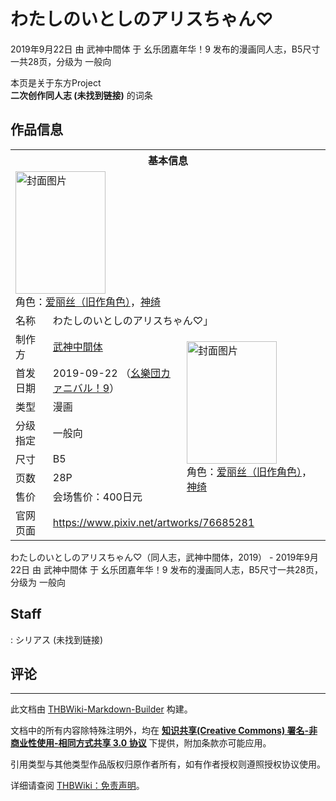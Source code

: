 # わたしのいとしのアリスちゃん♡

<!-- source html: G:\repos\THBWiki-Markdown-Builder\THBWikiMarkdown\Temp\main\8\81\ns0%3A%E3%82%8F%E3%81%9F%E3%81%97%E3%81%AE%E3%81%84%E3%81%A8%E3%81%97%E3%81%AE%E3%82%A2%E3%83%AA%E3%82%B9%E3%81%A1%E3%82%83%E3%82%93%E2%99%A1.html -->

2019年9月22日 由 武神中間体 于 幺乐团嘉年华！9 发布的漫画同人志，B5尺寸一共28页，分级为 一般向

本页是关于东方Project  
 **二次创作同人志 (未找到链接)** 的词条

## 作品信息

<table><tbody><tr><th colspan="3">基本信息</th></tr><tr><td class="cover-artwork-mobile" colspan="2"><a href="./文件-わたしのいとしのアリスちゃん♡封面.jpg.md" class="image" title="封面图片"><img alt="封面图片" src="https://upload.thwiki.cc/thumb/0/06/%E3%82%8F%E3%81%9F%E3%81%97%E3%81%AE%E3%81%84%E3%81%A8%E3%81%97%E3%81%AE%E3%82%A2%E3%83%AA%E3%82%B9%E3%81%A1%E3%82%83%E3%82%93%E2%99%A1%E5%B0%81%E9%9D%A2.jpg/144px-%E3%82%8F%E3%81%9F%E3%81%97%E3%81%AE%E3%81%84%E3%81%A8%E3%81%97%E3%81%AE%E3%82%A2%E3%83%AA%E3%82%B9%E3%81%A1%E3%82%83%E3%82%93%E2%99%A1%E5%B0%81%E9%9D%A2.jpg" decoding="async" loading="lazy" width="144" height="196" srcset="https://upload.thwiki.cc/thumb/0/06/%E3%82%8F%E3%81%9F%E3%81%97%E3%81%AE%E3%81%84%E3%81%A8%E3%81%97%E3%81%AE%E3%82%A2%E3%83%AA%E3%82%B9%E3%81%A1%E3%82%83%E3%82%93%E2%99%A1%E5%B0%81%E9%9D%A2.jpg/217px-%E3%82%8F%E3%81%9F%E3%81%97%E3%81%AE%E3%81%84%E3%81%A8%E3%81%97%E3%81%AE%E3%82%A2%E3%83%AA%E3%82%B9%E3%81%A1%E3%82%83%E3%82%93%E2%99%A1%E5%B0%81%E9%9D%A2.jpg 1.5x, https://upload.thwiki.cc/thumb/0/06/%E3%82%8F%E3%81%9F%E3%81%97%E3%81%AE%E3%81%84%E3%81%A8%E3%81%97%E3%81%AE%E3%82%A2%E3%83%AA%E3%82%B9%E3%81%A1%E3%82%83%E3%82%93%E2%99%A1%E5%B0%81%E9%9D%A2.jpg/289px-%E3%82%8F%E3%81%9F%E3%81%97%E3%81%AE%E3%81%84%E3%81%A8%E3%81%97%E3%81%AE%E3%82%A2%E3%83%AA%E3%82%B9%E3%81%A1%E3%82%83%E3%82%93%E2%99%A1%E5%B0%81%E9%9D%A2.jpg 2x" data-file-width="882" data-file-height="1196"></a><div class="cover-char">角色：<a href="./爱丽丝（旧作角色）.md" title="爱丽丝（旧作角色）">爱丽丝（旧作角色）</a>，<a href="./神绮.md" title="神绮">神绮</a></div></td>
</tr><tr><td class="label">名称</td><td colspan="2"> わたしのいとしのアリスちゃん♡」 </td></tr><tr><td class="label">制作方</td><td><a href="./武神中間体.md" title="武神中間体">武神中間体</a></td><td class="cover-artwork" rowspan="7" style="min-width:196px;"><a href="./文件-わたしのいとしのアリスちゃん♡封面.jpg.md" class="image" title="封面图片"><img alt="封面图片" src="https://upload.thwiki.cc/thumb/0/06/%E3%82%8F%E3%81%9F%E3%81%97%E3%81%AE%E3%81%84%E3%81%A8%E3%81%97%E3%81%AE%E3%82%A2%E3%83%AA%E3%82%B9%E3%81%A1%E3%82%83%E3%82%93%E2%99%A1%E5%B0%81%E9%9D%A2.jpg/144px-%E3%82%8F%E3%81%9F%E3%81%97%E3%81%AE%E3%81%84%E3%81%A8%E3%81%97%E3%81%AE%E3%82%A2%E3%83%AA%E3%82%B9%E3%81%A1%E3%82%83%E3%82%93%E2%99%A1%E5%B0%81%E9%9D%A2.jpg" decoding="async" loading="lazy" width="144" height="196" srcset="https://upload.thwiki.cc/thumb/0/06/%E3%82%8F%E3%81%9F%E3%81%97%E3%81%AE%E3%81%84%E3%81%A8%E3%81%97%E3%81%AE%E3%82%A2%E3%83%AA%E3%82%B9%E3%81%A1%E3%82%83%E3%82%93%E2%99%A1%E5%B0%81%E9%9D%A2.jpg/217px-%E3%82%8F%E3%81%9F%E3%81%97%E3%81%AE%E3%81%84%E3%81%A8%E3%81%97%E3%81%AE%E3%82%A2%E3%83%AA%E3%82%B9%E3%81%A1%E3%82%83%E3%82%93%E2%99%A1%E5%B0%81%E9%9D%A2.jpg 1.5x, https://upload.thwiki.cc/thumb/0/06/%E3%82%8F%E3%81%9F%E3%81%97%E3%81%AE%E3%81%84%E3%81%A8%E3%81%97%E3%81%AE%E3%82%A2%E3%83%AA%E3%82%B9%E3%81%A1%E3%82%83%E3%82%93%E2%99%A1%E5%B0%81%E9%9D%A2.jpg/289px-%E3%82%8F%E3%81%9F%E3%81%97%E3%81%AE%E3%81%84%E3%81%A8%E3%81%97%E3%81%AE%E3%82%A2%E3%83%AA%E3%82%B9%E3%81%A1%E3%82%83%E3%82%93%E2%99%A1%E5%B0%81%E9%9D%A2.jpg 2x" data-file-width="882" data-file-height="1196"></a><div class="cover-char">角色：<a href="./爱丽丝（旧作角色）.md" title="爱丽丝（旧作角色）">爱丽丝（旧作角色）</a>，<a href="./神绮.md" title="神绮">神绮</a></div></td>
</tr><tr><td class="label">首发日期</td><td>2019-09-22&#160;（<a href="/展会作品列表?e=%E5%B9%BA%E4%B9%90%E5%9B%A2%E5%98%89%E5%B9%B4%E5%8D%8E%EF%BC%81%239">幺樂団カァニバル！9</a>）</td></tr><tr><td class="label">类型</td><td>漫画</td></tr><tr><td class="label">分级指定</td><td>一般向</td></tr><tr><td class="label">尺寸</td><td>B5</td></tr><tr><td class="label">页数</td><td>28P</td></tr><tr><td class="label">售价</td><td>会场售价：400日元</td></tr>
<tr><td class="label">官网页面</td><td colspan="2"><a rel="nofollow" class="external free" href="https://www.pixiv.net/artworks/76685281">https://www.pixiv.net/artworks/76685281</a></td></tr></tbody></table>

わたしのいとしのアリスちゃん♡（同人志，武神中間体，2019） - 2019年9月22日 由 武神中間体 于 幺乐团嘉年华！9 发布的漫画同人志，B5尺寸一共28页，分级为 一般向

## Staff
: シリアス (未找到链接)


## 评论




---

此文档由 [THBWiki-Markdown-Builder](https://github.com/Delsin-Yu/THBWiki-Markdown-Builder) 构建。

文档中的所有内容除特殊注明外，均在 [**知识共享(Creative Commons) 署名-非商业性使用-相同方式共享 3.0 协议**](https://creativecommons.org/licenses/by-sa/3.0/deed.zh-hans) 下提供，附加条款亦可能应用。

引用类型与其他类型作品版权归原作者所有，如有作者授权则遵照授权协议使用。

详细请查阅 [THBWiki：免责声明](https://thbwiki.cc/THBWiki:%E5%85%8D%E8%B4%A3%E5%A3%B0%E6%98%8E)。


